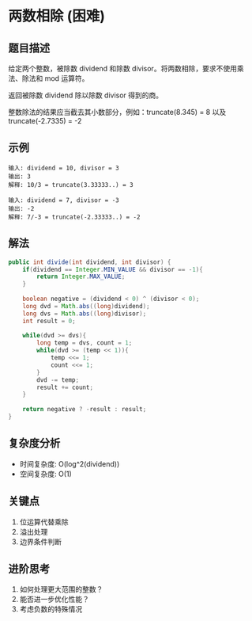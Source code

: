 # 两数相除 (困难)

## 题目描述
给定两个整数，被除数 dividend 和除数 divisor。将两数相除，要求不使用乘法、除法和 mod 运算符。

返回被除数 dividend 除以除数 divisor 得到的商。

整数除法的结果应当截去其小数部分，例如：truncate(8.345) = 8 以及 truncate(-2.7335) = -2

## 示例
```
输入: dividend = 10, divisor = 3
输出: 3
解释: 10/3 = truncate(3.33333..) = 3

输入: dividend = 7, divisor = -3
输出: -2
解释: 7/-3 = truncate(-2.33333..) = -2
```

## 解法
```java
public int divide(int dividend, int divisor) {
    if(dividend == Integer.MIN_VALUE && divisor == -1){
        return Integer.MAX_VALUE;
    }
    
    boolean negative = (dividend < 0) ^ (divisor < 0);
    long dvd = Math.abs((long)dividend);
    long dvs = Math.abs((long)divisor);
    int result = 0;
    
    while(dvd >= dvs){
        long temp = dvs, count = 1;
        while(dvd >= (temp << 1)){
            temp <<= 1;
            count <<= 1;
        }
        dvd -= temp;
        result += count;
    }
    
    return negative ? -result : result;
}
```

## 复杂度分析
- 时间复杂度: O(log^2(dividend))
- 空间复杂度: O(1)

## 关键点
1. 位运算代替乘除
2. 溢出处理
3. 边界条件判断

## 进阶思考
1. 如何处理更大范围的整数？
2. 能否进一步优化性能？
3. 考虑负数的特殊情况
